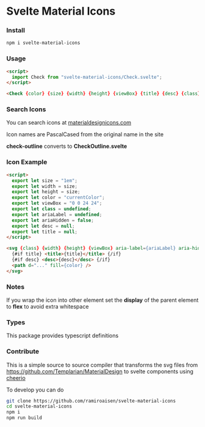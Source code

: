 # Svelte Material Icons

### Install
```sh
npm i svelte-material-icons
```

### Usage
```html
<script>
  import Check from "svelte-material-icons/Check.svelte";
</script>

<Check {color} {size} {width} {height} {viewBox} {title} {desc} {class} {ariaHidden} {ariaLabel} />
```

### Search Icons
You can search icons at [materialdesignicons.com](https://materialdesignicons.com)

Icon names are PascalCased from the original name in the site

**check-outline** converts to **CheckOutline.svelte**


### Icon Example
```html
<script>
  export let size = "1em";
  export let width = size;
  export let height = size;
  export let color = "currentColor";
  export let viewBox = "0 0 24 24";
  export let class = undefined;
  export let ariaLabel = undefined;
  export let ariaHidden = false;
  export let desc = null;
  export let title = null;
</script>

<svg {class} {width} {height} {viewBox} aria-label={ariaLabel} aria-hidden={ariaHidden}>
  {#if title} <title>{title}</title> {/if}
  {#if desc} <desc>{desc}</desc> {/if}
  <path d="..." fill={color} />
</svg>
```

### Notes
If you wrap the icon into other element set the **display** of the parent element to **flex** to avoid extra whitespace

### Types
This package provides typescript definitions

### Contribute
This is a simple source to source compiler that transforms the svg files from https://github.com/Templarian/MaterialDesign to svelte components using [cheerio](https://cheerio.js.org)

To develop you can do

```sh
git clone https://github.com/ramiroaisen/svelte-material-icons
cd svelte-material-icons
npm i
npm run build
```
